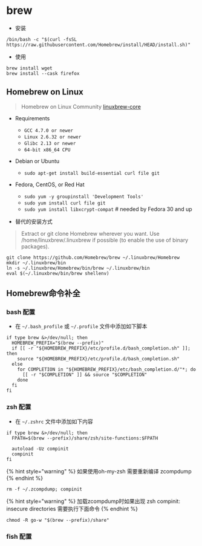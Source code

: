 # brew

- 安装

```
/bin/bash -c "$(curl -fsSL https://raw.githubusercontent.com/Homebrew/install/HEAD/install.sh)"
```

- 使用

```
brew install wget
brew install --cask firefox
```

## Homebrew on Linux

> Homebrew on Linux Community [linuxbrew-core](https://github.com/Homebrew/linuxbrew-core)

- Requirements
	- `GCC 4.7.0 or newer`
	- `Linux 2.6.32 or newer`
	- `Glibc 2.13 or newer`
	-  `64-bit x86_64 CPU`


- Debian or Ubuntu
	- `sudo apt-get install build-essential curl file git`

- Fedora, CentOS, or Red Hat
	- `sudo yum -y groupinstall 'Development Tools'`
	- `sudo yum install curl file git`
	- `sudo yum install libxcrypt-compat` # needed by Fedora 30 and up

- 替代的安装方式

> Extract or git clone Homebrew wherever you want. Use /home/linuxbrew/.linuxbrew if possible (to enable the use of binary packages).

```shell
git clone https://github.com/Homebrew/brew ~/.linuxbrew/Homebrew
mkdir ~/.linuxbrew/bin
ln -s ~/.linuxbrew/Homebrew/bin/brew ~/.linuxbrew/bin
eval $(~/.linuxbrew/bin/brew shellenv)
```


## Homebrew命令补全

### bash 配置

- 在 `~/.bash_profile` 或 `~/.profile` 文件中添加如下脚本

```shell
if type brew &>/dev/null; then
  HOMEBREW_PREFIX="$(brew --prefix)"
  if [[ -r "${HOMEBREW_PREFIX}/etc/profile.d/bash_completion.sh" ]]; then
    source "${HOMEBREW_PREFIX}/etc/profile.d/bash_completion.sh"
  else
    for COMPLETION in "${HOMEBREW_PREFIX}/etc/bash_completion.d/"*; do
      [[ -r "$COMPLETION" ]] && source "$COMPLETION"
    done
  fi
fi
```

### zsh 配置

- 在 `~/.zshrc` 文件中添加如下内容

```shell
if type brew &>/dev/null; then
  FPATH=$(brew --prefix)/share/zsh/site-functions:$FPATH

  autoload -Uz compinit
  compinit
fi
```

{% hint style="warning" %}
如果使用oh-my-zsh 需要重新编译 zcompdump
{% endhint %}

```
rm -f ~/.zcompdump; compinit
```

{% hint style="warning" %}
加载zcompdump时如果出现 zsh compinit: insecure directories 需要执行下面命令
{% endhint %}

```
chmod -R go-w "$(brew --prefix)/share"
```


### fish 配置
